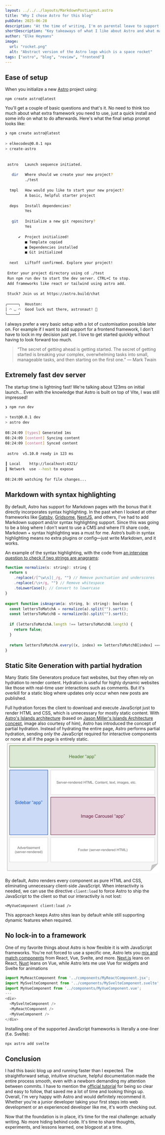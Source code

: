 ```yaml
---
layout: ../../../layouts/MarkdownPostLayout.astro
title: "Why I chose Astro for this blog"
pubDate: 2025-06-28
description: "At the time of writing, I'm on parental leave to support my wife and take care of our newborn son. In the spare time that I can find between changing diapers, I like tinkering around with technology and was eager to start a blog. Here are my key takeaways of what I like about Astro and what made me choose Astro, in no particular order."
shortDescription: "Key takeaways of what I like about Astro and what made me choose Astro"
author: "Elke Heymans"
image:
  url: "rocket.png"
  alt: "Abstract version of the Astro logo which is a space rocket"
tags: ["astro", "blog", "review", "frontend"]
---
```


## Ease of setup

When you initialize a new [Astro](https://astro.build) project using:

```shell
npm create astro@latest
```

You'll get a couple of basic questions and that's it.
No need to think too much about what extra framework you need to use, just a quick install and some info on what to do afterwards.
Here's what the final setup prompt looks like:

```bash
❯ npm create astro@latest

> elkecodes@0.0.1 npx
> create-astro


 astro   Launch sequence initiated.

   dir   Where should we create your new project?
         ./test

  tmpl   How would you like to start your new project?
         A basic, helpful starter project

  deps   Install dependencies?
         Yes

   git   Initialize a new git repository?
         Yes

      ✔  Project initialized!
         ■ Template copied
         ■ Dependencies installed
         ■ Git initialized

  next   Liftoff confirmed. Explore your project!

 Enter your project directory using cd ./test
 Run npm run dev to start the dev server. CTRL+C to stop.
 Add frameworks like react or tailwind using astro add.

 Stuck? Join us at https://astro.build/chat

╭─────╮  Houston:
│ ◠ ◡ ◠  Good luck out there, astronaut! 🚀
╰─────╯
```

I always prefer a very basic setup with a lot of customisation possible later on.
For example if I want to add support for a frontend framework, I don't have to lock in my decision just yet.
I love to get started quickly without having to look forward too much.

> “The secret of getting ahead is getting started. The secret of getting started is breaking your complex, overwhelming tasks into small, manageable tasks, and then starting on the first one.”
> — Mark Twain

## Extremely fast dev server

The startup time is lightning fast!
We're talking about 123ms on initial launch...
Even with the knowledge that Astro is built on top of Vite, I was still impressed!

```bash
❯ npm run dev

> test@0.0.1 dev
> astro dev

08:24:09 [types] Generated 1ms
08:24:09 [content] Syncing content
08:24:09 [content] Synced content

 astro  v5.10.0 ready in 123 ms

┃ Local    http://localhost:4321/
┃ Network  use --host to expose

08:24:09 watching for file changes...
```

## Markdown with syntax highlighting

By default, Astro has support for Markdown pages with the bonus that it directly incorporates syntax highlighting.
In the past when I looked at other frameworks like [Gatsby](https://www.gatsbyjs.com/), [Gridsome](https://gridsome.org/), [NextJS](https://nextjs.org/), and others, I've had to add Markdown support and/or syntax highlighting support.
Since this was going to be a blog where I don't want to use a CMS and where I'll share code, Markdown + syntax highlighting was a must for me.
Astro’s built-in syntax highlighting means no extra plugins or config—just write Markdown, and it works.

An example of the syntax highlighting, with the code from [an interview question to check if two strings are anagrams](https://github.com/ElkeCodes/rendezvous-with-cassidoo-interview-questions/blob/0e470bf2c0b86d72a42ad4149574b37ee9837a30/src/days/0003-anagrams/0003.md):

```javascript
function normalize(s: string): string {
  return s
    .replace(/[^\w\s]|_/g, "") // Remove punctuation and underscores
    .replace(/\s+/g, "") // Remove whitespace
    .toLowerCase(); // Convert to lowercase
}

export function isAnagram(a: string, b: string): boolean {
  const lettersToMatchA = normalize(a).split("").sort();
  const lettersToMatchB = normalize(b).split("").sort();

  if (lettersToMatchA.length !== lettersToMatchB.length) {
    return false;
  }

  return lettersToMatchA.every((x, index) => lettersToMatchB[index] === x);
}
```

## Static Site Generation with partial hydration

Many Static Site Generators produce fast websites, but they often rely on hydration to render content.
Hydration is useful for highly dynamic websites like those with real-time user interactions such as comments.
But it's overkill for a static blog where updates only occur when new posts are published.

Full hydration forces the client to download and execute JavaScript just to render HTML and CSS, which is unnecessary for mostly static content.
With [Astro's Islands architecture](https://docs.astro.build/en/concepts/islands/) (based on [Jason Miller's Islands Architecture concept](https://jasonformat.com/islands-architecture/), image also courtesy of him), Astro has introduced the concept of partial hydration.
Instead of hydrating the entire page, Astro performs partial hydration, sending only the JavaScript required for interactive components or none at all if the page is entirely static.
![Jason Miller's Islands Architecture concept](./islands-architecture.png)

By default, Astro renders every component as pure HTML and CSS, eliminating unnecessary client-side JavaScript.
When interactivity is needed, we can use the directive `client:load` to force Astro to ship the JavaScript to the client so that our interactivity is not lost:

```vue
<MyVueComponent client:load />
```

This approach keeps Astro sites lean by default while still supporting dynamic features when required.

## No lock-in to a framework

One of my favorite things about Astro is how flexible it is with JavaScript frameworks.
You're not forced to use a specific one, Astro lets you [mix and match components](https://docs.astro.build/en/guides/framework-components/#mixing-frameworks) from React, Vue, Svelte, and more.
[Next.js](https://nextjs.org/) leans on React, [Nuxt](https://nuxt.com/) leans on Vue, while Astro lets me use Vue for widgets and Svelte for animations

```js
import MyReactComponent from '../components/MyReactComponent.jsx';
import MySvelteComponent from '../components/MySvelteComponent.svelte';
import MyVueComponent from '../components/MyVueComponent.vue';
---
<div>
  <MySvelteComponent />
  <MyReactComponent />
  <MyVueComponent />
</div>
```

Installing one of the supported JavaScript frameworks is literally a one-liner (f.e. Svelte):

```bash
npx astro add svelte
```

## Conclusion

I had this basic blog up and running faster than I expected.
The straightforward setup, intuitive structure, helpful documentation made the entire process smooth, even with a newborn demanding my attention between commits.
I have to mention the [official tutorial](https://docs.astro.build/en/tutorial/0-introduction/) for being so clear and easy to follow, that saved me a lot of time and looking things up.
Overall, I'm very happy with Astro and would definitely recommend it.
Whether you're a junior developer taking your first steps into web development or an experienced developer like me, it's worth checking out.

Now that the foundation is in place, it’s time for the real challenge: actually writing.
No more hiding behind code.
It's time to share thoughts, experiments, and lessons learned, one blogpost at a time.
